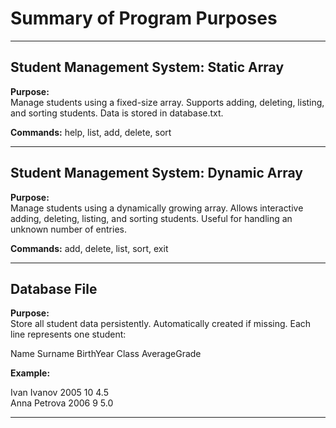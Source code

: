 # Summary of Program Purposes
---

## Student Management System: Static Array
**Purpose:**  
Manage students using a fixed-size array. Supports adding, deleting, listing, and sorting students. Data is stored in database.txt.

**Commands:** help, list, add, delete, sort

---

## Student Management System: Dynamic Array
**Purpose:**  
Manage students using a dynamically growing array. Allows interactive adding, deleting, listing, and sorting students. Useful for handling an unknown number of entries.

**Commands:** add, delete, list, sort, exit

---

## Database File
**Purpose:**  
Store all student data persistently. Automatically created if missing. Each line represents one student:

Name Surname BirthYear Class AverageGrade

**Example:**

Ivan Ivanov 2005 10 4.5  
Anna Petrova 2006 9 5.0

---
